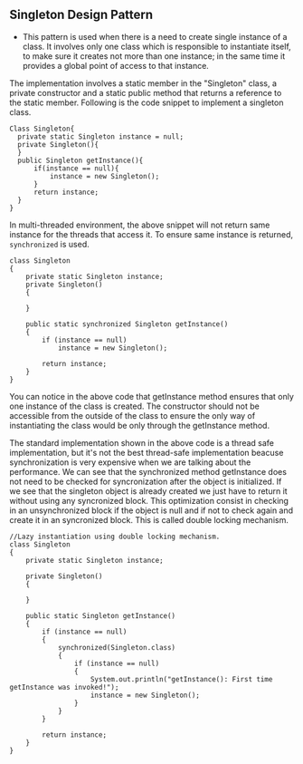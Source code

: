 ## Singleton Design Pattern

- This pattern is used when there is a need to create single instance of a class. It involves only one class which is responsible to instantiate itself, to make sure it creates not more than one instance; in the same time it provides a global point of access to that instance.

The implementation involves a static member in the "Singleton" class, a private constructor and a static public method that returns a reference to the static member. Following is the code snippet to implement a singleton class.

```
Class Singleton{
  private static Singleton instance = null;
  private Singleton(){
  }
  public Singleton getInstance(){
      if(instance == null){
          instance = new Singleton();
      }
      return instance;
  }
}
```

In multi-threaded environment, the above snippet will not return same instance for the threads that access it. To ensure same instance is returned, `synchronized` is used. 

```
class Singleton
{
	private static Singleton instance;
	private Singleton()
	{
	
	}

	public static synchronized Singleton getInstance()
	{
		if (instance == null)
			instance = new Singleton();

		return instance;
	}
}
```
You can notice in the above code that getInstance method ensures that only one instance of the class is created. The constructor should not be accessible from the outside of the class to ensure the only way of instantiating the class would be only through the getInstance method. 

The standard implementation shown in the above code is a thread safe implementation, but it's not the best thread-safe implementation beacuse synchronization is very expensive when we are talking about the performance. We can see that the synchronized method getInstance does not need to be checked for syncronization after the object is initialized. If we see that the singleton object is already created we just have to return it without using any syncronized block. This optimization consist in checking in an unsynchronized block if the object is null and if not to check again and create it in an syncronized block. This is called double locking mechanism.

```
//Lazy instantiation using double locking mechanism.
class Singleton
{
	private static Singleton instance;

	private Singleton()
	{

	}

	public static Singleton getInstance()
	{
		if (instance == null)
		{
			synchronized(Singleton.class)
			{
				if (instance == null)
				{
					System.out.println("getInstance(): First time getInstance was invoked!");
					instance = new Singleton();
				}
			}            
		}

		return instance;
	}
}
```
